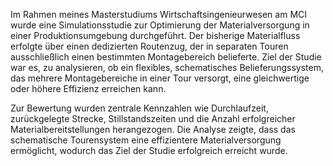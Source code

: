 Im Rahmen meines Masterstudiums Wirtschaftsingenieurwesen am MCI wurde eine Simulationsstudie zur Optimierung der Materialversorgung in einer Produktionsumgebung durchgeführt. 
Der bisherige Materialfluss erfolgte über einen dedizierten Routenzug, der in separaten Touren ausschließlich einen bestimmten Montagebereich belieferte. Ziel der Studie war es, zu analysieren, ob ein flexibles, schematisches Belieferungssystem, das mehrere Montagebereiche in einer Tour versorgt, eine gleichwertige oder höhere Effizienz erreichen kann.

Zur Bewertung wurden zentrale Kennzahlen wie Durchlaufzeit, zurückgelegte Strecke, Stillstandszeiten und die Anzahl erfolgreicher Materialbereitstellungen herangezogen. Die Analyse zeigte, dass das schematische Tourensystem eine effizientere Materialversorgung ermöglicht, wodurch das Ziel der Studie erfolgreich erreicht wurde.
